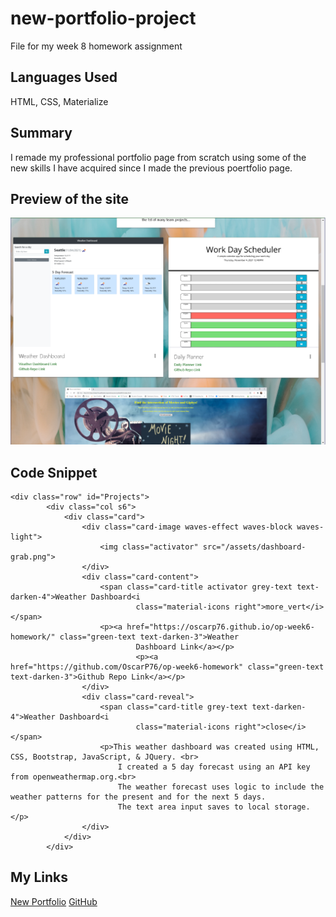# new-portfolio-project
File for my week 8 homework assignment
## Languages Used
HTML, CSS, Materialize
## Summary
I remade my professional portfolio page from scratch using some of the <br> 
new skills I have acquired since I made the previous poertfolio page.
## Preview of the site
![image](./assets/new-portfolio-grab.png)

## Code Snippet
```
<div class="row" id="Projects">
        <div class="col s6">
            <div class="card">
                <div class="card-image waves-effect waves-block waves-light">
                    <img class="activator" src="/assets/dashboard-grab.png">
                </div>
                <div class="card-content">
                    <span class="card-title activator grey-text text-darken-4">Weather Dashboard<i
                            class="material-icons right">more_vert</i></span>
                    <p><a href="https://oscarp76.github.io/op-week6-homework/" class="green-text text-darken-3">Weather
                            Dashboard Link</a></p>
                            <p><a href="https://github.com/OscarP76/op-week6-homework" class="green-text text-darken-3">Github Repo Link</a></p>       
                </div>
                <div class="card-reveal">
                    <span class="card-title grey-text text-darken-4">Weather Dashboard<i
                            class="material-icons right">close</i></span>
                    <p>This weather dashboard was created using HTML, CSS, Bootstrap, JavaScript, & JQuery. <br>
                        I created a 5 day forecast using an API key from openweathermap.org.<br>
                        The weather forecast uses logic to include the weather patterns for the present and for the next 5 days.
                        The text area input saves to local storage. </p>
                </div>
            </div>
        </div>

```
## My Links
[New Portfolio](https://oscarp76.github.io/new-portfolio-project/)
[GitHub](https://github.com/OscarP76)
